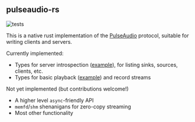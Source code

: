 ## pulseaudio-rs
![tests](https://github.com/github/docs/actions/workflows/tests.yml/badge.svg)

This is a native rust implementation of the [PulseAudio](https://www.freedesktop.org/wiki/Software/PulseAudio/) protocol, suitable for writing clients and servers.

Currently implemented:

 - Types for server introspection ([example](examples/list-sinks.rs)), for listing sinks, sources, clients, etc.
 - Types for basic playback ([example](examples/playback.rs)) and record streams

Not yet implemented (but contributions welcome!)

 - A higher level `async`-friendly API
 - `memfd`/`shm` shenanigans for zero-copy streaming
 - Most other functionality
 